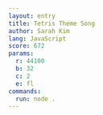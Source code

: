 ```yaml
---
layout: entry
title: Tetris Theme Song
author: Sarah Kim
lang: JavaScript
score: 672
params:
  r: 44100
  b: 32
  c: 2
  e: fl
commands:
  run: node .
---
```

